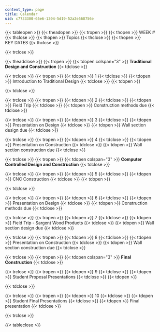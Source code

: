 ```yaml
---
content_type: page
title: Calendar
uid: c7733300-65e6-1304-5d19-52a2e568756e
---
```


{{< tableopen >}}
{{< theadopen >}}
{{< tropen >}}
{{< thopen >}}
WEEK #
{{< thclose >}}
{{< thopen >}}
Topics
{{< thclose >}}
{{< thopen >}}
KEY DATES
{{< thclose >}}

{{< trclose >}}

{{< theadclose >}}
{{< tropen >}}
{{< tdopen colspan="3" >}}
**Traditional Design and Construction**
{{< tdclose >}}

{{< trclose >}}
{{< tropen >}}
{{< tdopen >}}
1
{{< tdclose >}}
{{< tdopen >}}
Introduction to Traditional Design
{{< tdclose >}}
{{< tdopen >}}

{{< tdclose >}}

{{< trclose >}}
{{< tropen >}}
{{< tdopen >}}
2
{{< tdclose >}}
{{< tdopen >}}
Field Trip
{{< tdclose >}}
{{< tdopen >}}
Construction methods due
{{< tdclose >}}

{{< trclose >}}
{{< tropen >}}
{{< tdopen >}}
3
{{< tdclose >}}
{{< tdopen >}}
Presentation on Design
{{< tdclose >}}
{{< tdopen >}}
Wall section design due
{{< tdclose >}}

{{< trclose >}}
{{< tropen >}}
{{< tdopen >}}
4
{{< tdclose >}}
{{< tdopen >}}
Presentation on Construction
{{< tdclose >}}
{{< tdopen >}}
Wall section construction due
{{< tdclose >}}

{{< trclose >}}
{{< tropen >}}
{{< tdopen colspan="3" >}}
**Computer Controlled Design and Construction**
{{< tdclose >}}

{{< trclose >}}
{{< tropen >}}
{{< tdopen >}}
5
{{< tdclose >}}
{{< tdopen >}}
CNC Construction
{{< tdclose >}}
{{< tdopen >}}

{{< tdclose >}}

{{< trclose >}}
{{< tropen >}}
{{< tdopen >}}
6
{{< tdclose >}}
{{< tdopen >}}
Presentation on Design
{{< tdclose >}}
{{< tdopen >}}
Construction methods due
{{< tdclose >}}

{{< trclose >}}
{{< tropen >}}
{{< tdopen >}}
7
{{< tdclose >}}
{{< tdopen >}}
Field Trip - Sargent Wood Products
{{< tdclose >}}
{{< tdopen >}}
Wall section design due
{{< tdclose >}}

{{< trclose >}}
{{< tropen >}}
{{< tdopen >}}
8
{{< tdclose >}}
{{< tdopen >}}
Presentation on Construction
{{< tdclose >}}
{{< tdopen >}}
Wall section construction due
{{< tdclose >}}

{{< trclose >}}
{{< tropen >}}
{{< tdopen colspan="3" >}}
**Final Construction**
{{< tdclose >}}

{{< trclose >}}
{{< tropen >}}
{{< tdopen >}}
9
{{< tdclose >}}
{{< tdopen >}}
Student Proposal Presentations
{{< tdclose >}}
{{< tdopen >}}

{{< tdclose >}}

{{< trclose >}}
{{< tropen >}}
{{< tdopen >}}
10
{{< tdclose >}}
{{< tdopen >}}
Student Final Presentations
{{< tdclose >}}
{{< tdopen >}}
Final presentation
{{< tdclose >}}

{{< trclose >}}

{{< tableclose >}}